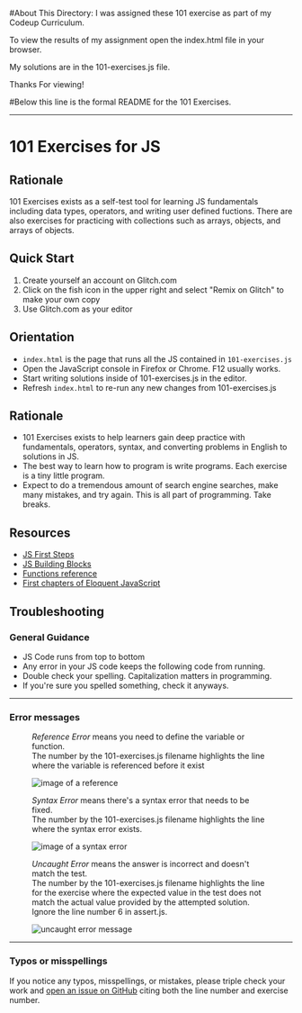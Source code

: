 #About This Directory:
I was assigned these 101 exercise as part of my Codeup Curriculum. 

To view the results of my assignment open the index.html file in your browser.

My solutions are in the 101-exercises.js file.

Thanks For viewing!


#Below this line is the formal README for the 101 Exercises.

-------------
# 101 Exercises for JS

## Rationale
101 Exercises exists as a self-test tool for learning JS fundamentals including data types, operators, and writing user defined fuctions. There are also exercises for practicing with collections such as arrays, objects, and arrays of objects. 

## Quick Start
1. Create yourself an account on Glitch.com
2. Click on the fish icon in the upper right and select "Remix on Glitch" to make your own copy
3. Use Glitch.com as your editor

## Orientation
- `index.html` is the page that runs all the JS contained in `101-exercises.js`
- Open the JavaScript console in Firefox or Chrome. F12 usually works.
- Start writing solutions inside of 101-exercises.js in the editor.
- Refresh `index.html` to re-run any new changes from 101-exercises.js

## Rationale
- 101 Exercises exists to help learners gain deep practice with fundamentals, operators, syntax, and converting problems in English to solutions in JS.
- The best way to learn how to program is write programs. Each exercise is a tiny little program.
- Expect to do a tremendous amount of search engine searches, make many mistakes, and try again. This is all part of programming. Take breaks.

## Resources
- <a href="https://developer.mozilla.org/en-US/docs/Learn/JavaScript/First_steps" target="_blank">JS First Steps</a>
- <a href="https://developer.mozilla.org/en-US/docs/Learn/JavaScript/Building_blocks" target="_blank">JS Building Blocks</a>
- <a href="https://developer.mozilla.org/en-US/docs/Web/JavaScript/Reference/Functions" target="_blank">Functions reference</a>
- <a href="https://eloquentjavascript.net/" target="_blank">First chapters of Eloquent JavaScript</a>

<article>
    <h2>Troubleshooting</h2>
    <h3>General Guidance</h3>
    <ul>
        <li>JS Code runs from top to bottom</li>
        <li>Any error in your JS code keeps the following code from running.</li>
        <li>Double check your spelling. Capitalization matters in programming.</li>
        <li>If you're sure you spelled something, check it anyways.</li>
    </ul>
</article>
<hr>
<article>
    <h3>Error messages</h3>
    <figure>
        <p>
            <em>Reference Error</em> means you need to define the variable or function. 
            <br>
            The number by the 101-exercises.js filename highlights the line where the variable is referenced before it exist
        </p>
        <img src="https://cdn.glitch.com/eea181be-12a8-4dfb-9200-096233b7a427%2Freference_error.png?v=1566406423258" alt="image of a reference">
    </figure>
    <figure>
        <p>
            <em>Syntax Error</em> means there's a syntax error that needs to be fixed. 
            <br>
            The number by the 101-exercises.js filename highlights the line where the syntax error exists.
        </p>
        <img src="https://cdn.glitch.com/eea181be-12a8-4dfb-9200-096233b7a427%2Fsyntax_error.png?v=1566406423173" alt="image of a syntax error">
    </figure>
    <figure>
        <p>
            <em>Uncaught Error</em> means the answer is incorrect and doesn't match the test. 
            <br>    
            The number by the 101-exercises.js filename highlights the line for the exercise where the expected value in the test does not match the actual value provided by the attempted solution. Ignore the line number 6 in assert.js.
        </p>
        <img src="https://cdn.glitch.com/eea181be-12a8-4dfb-9200-096233b7a427%2Funcaught_error.png?v=1566406423323" alt="uncaught error message">
    </figure>
</article>  
<hr>

### Typos or misspellings
If you notice any typos, misspellings, or mistakes, please triple check your work and [open an issue on GitHub](https://github.com/ryanorsinger/101-exercises-js/issues) citing both the line number and exercise number.